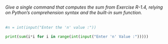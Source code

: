 
###### Give a single command that computes the sum from Exercise R-1.4, relying on Python’s comprehension syntax and the built-in sum function.

```python
#n = int(input("Enter the 'n' value :"))

print(sum(i*i for i in range(int(input("Enter 'n' Value :")))))
```
